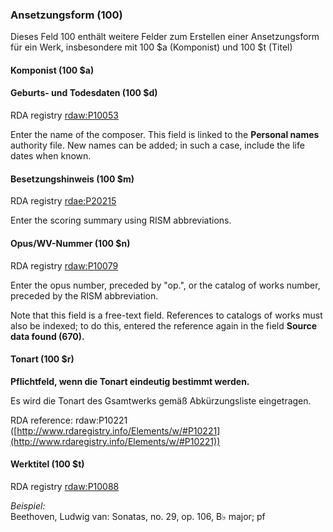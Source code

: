 ### Ansetzungsform (100)  
Dieses Feld 100 enthält weitere Felder zum Erstellen einer Ansetzungsform für ein Werk, insbesondere mit 100 $a (Komponist) und 100 $t (Titel)  

#### Komponist (100 $a)
#### Geburts- und Todesdaten (100 $d)
RDA registry [rdaw:P10053](http://www.rdaregistry.info/Elements/w/datatype/#P10053)

Enter the name of the composer. This field is linked to the **Personal names** authority file. New names can be added; in such a case, include the life dates when known.

#### Besetzungshinweis (100 $m)  
RDA registry [rdae:P20215](http://www.rdaregistry.info/Elements/e/#P20215)  

Enter the scoring summary using RISM abbreviations.

#### Opus/WV-Nummer (100 $n)
RDA registry [rdaw:P10079](http://www.rdaregistry.info/Elements/w/#P10079)  

Enter the opus number, preceded by "op.", or the catalog of works number, preceded by the RISM abbreviation.

Note that this field is a free-text field. References to catalogs of works must also be indexed; to do this, entered the reference again in the field **Source data found (670).**

#### Tonart (100 $r)
**Pflichtfeld, wenn die Tonart eindeutig bestimmt werden.**

Es wird die Tonart des Gsamtwerks gemäß Abkürzungsliste eingetragen.

RDA reference: rdaw:P10221 ([http://www.rdaregistry.info/Elements/w/#P10221](http://www.rdaregistry.info/Elements/w/#P10221))

#### Werktitel (100 $t)   
RDA registry [rdaw:P10088](http://www.rdaregistry.info/Elements/w/datatype/#P10088)

_Beispiel:_  
Beethoven, Ludwig van: Sonatas, no. 29, op. 106, B♭ major; pf
